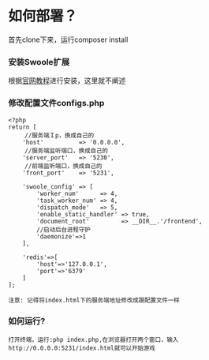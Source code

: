 # 如何部署？
首先clone下来，运行composer install

### 安装Swoole扩展

根据[官网教程](https://wiki.swoole.com/wiki/page/6.html)进行安装，这里就不阐述

### 修改配置文件configs.php
```
<?php
return [
　   //服务端Ｉp，换成自己的
    'host'          => '0.0.0.0',
　   //服务端监听端口，换成自己的
    'server_port'   => '5230',
　   //前端监听端口，换成自己的
    'front_port'    => '5231',

    'swoole_config' => [
        'worker_num'      => 4,
        'task_worker_num' => 4,
        'dispatch_mode'   => 5,
        'enable_static_handler' => true,
        'document_root'         => __DIR__.'/frontend',
        //启动后台进程守护
        'daemonize'=>1
    ],

    'redis'=>[
        'host'=>'127.0.0.1',
        'port'=>'6379'
    ]
];

注意: 记得将index.html下的服务端地址修改成跟配置文件一样
```
### 如何运行?
```
打开终端，运行:php index.php,在浏览器打开两个窗口，输入http://0.0.0.0:5231/index.html就可以开始游戏
```